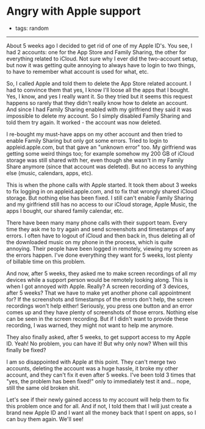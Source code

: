 # Angry with Apple support
- tags: random

---

About 5 weeks ago I decided to get rid of one of my Apple ID's. You see, I had 2 accounts: one for the App Store and Family Sharing, the other for everything related to iCloud. Not sure why I ever did the two-account setup, but now it was getting quite annoying to always have to login to two things, to have to remember what account is used for what, etc.

So, I called Apple and told them to delete the App Store related account. I had to convince them that yes, I know I'll loose all the apps that I bought. Yes, I know, and yes I really want it. So they tried but it seems this request happens so rarely that they didn't really know how to delete an account. And since I had Family Sharing enabled with my girlfriend they said it was impossible to delete my account. So I simply disabled Family Sharing and told them try again. It worked - the account was now deleted.

I re-bought my must-have apps on my other account and then tried to enable Family Sharing but only got some errors. Tried to login to appleid.apple.com, but that gave an "unknown error" too. My girlfriend was getting some weird things too; for example somehow my 200 GB of iCloud storage was still shared with her, even though she wasn't in my Family Share anymore (since that account was deleted). But no access to anything else (music, calendars, apps, etc).

This is when the phone calls with Apple started. It took them about 3 weeks to fix logging in on appleid.apple.com, and to fix that wrongly shared iCloud storage. But nothing else has been fixed. I still can't enable Family Sharing and my girlfriend still has no access to our iCloud storage, Apple Music, the apps I bought, our shared family calendar, etc.

There have been many many phone calls with their support team. Every time they ask me to try again and send screenshots and timestamps of any errors. I often have to logout of iCloud and then back in, thus deleting all of the downloaded music on my phone in the process, which is quite annoying. Their people have been logged in remotely, viewing my screen as the errors happen. I've done everything they want for 5 weeks, lost plenty of billable time on this problem.

And now, after 5 weeks, they asked me to make screen recordings of all my devices while a support person would be remotely looking along. This is when I got annoyed with Apple. Really? A screen recording of 3 devices, after 5 weeks? That we have to make yet another phone call appointment for? If the screenshots and timestamps of the errors don't help, the screen recordings won't help either! Seriously, you press one button and an error comes up and they have plenty of screenshots of those errors. Nothing else can be seen in the screen recording. But if I didn't want to provide these recording, I was warned, they might not want to help me anymore.

They also finally asked, after 5 weeks, to get support access to my Apple ID. Yeah! No problem, you can have it! But why only now? When will this finally be fixed?

I am so disappointed with Apple at this point. They can't merge two accounts, deleting the account was a huge hassle, it broke my other account, and they can't fix it even after 5 weeks. I've been told 3 times that "yes, the problem has been fixed!" only to immediately test it and... nope, still the same old broken shit.

Let's see if their newly gained access to my account will help them to fix this problem once and for all. And if not, I told them that I will just create a brand new Apple ID and I want all the money back that I spent on apps, so I can buy them again. We'll see!